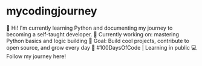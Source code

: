 # mycodingjourney
👋 Hi! I'm currently learning Python and documenting my journey to becoming a self-taught developer. 🧠 Currently working on: mastering Python basics and logic building 🚀 Goal: Build cool projects, contribute to open source, and grow every day 📅 #100DaysOfCode | Learning in public 💻 Follow my journey here!
